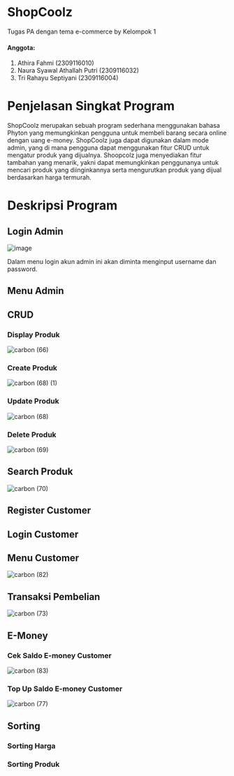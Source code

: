 # ShopCoolz
Tugas PA dengan tema e-commerce by Kelompok 1 
#### Anggota:
1. Athira Fahmi				(2309116010)
2. Naura Syawal Athallah Putri		(2309116032)
3. Tri Rahayu Septiyani		(2309116004)

# Penjelasan Singkat Program
ShopCoolz merupakan sebuah program sederhana menggunakan bahasa Phyton yang memungkinkan pengguna untuk membeli barang secara online dengan uang e-money. ShopCoolz juga dapat digunakan dalam mode admin, yang di mana pengguna dapat menggunakan fitur CRUD untuk mengatur produk yang dijualnya. Shoopcolz juga menyediakan fitur tambahan yang menarik, yakni dapat memungkinkan penggunanya untuk mencari produk yang diinginkannya serta mengurutkan produk yang dijual berdasarkan harga termurah.

# Deskripsi Program
## Login Admin
![image](https://github.com/PA-DASPRO-Kelompok-1-2023/Shoopcolz/assets/144746289/a42d1d76-fdb7-47fb-a53a-571081aa3420)

Dalam menu login akun admin ini akan diminta menginput username dan password.
## Menu Admin

## CRUD
### Display Produk
![carbon (66)](https://github.com/PA-DASPRO-Kelompok-1-2023/Shoopcolz/assets/144810430/7edcde3c-f4dd-470e-af70-84879114823f)
### Create Produk
![carbon (68) (1)](https://github.com/PA-DASPRO-Kelompok-1-2023/Shoopcolz/assets/144810430/eeaa97d7-99e5-4ccc-b570-ceac49134336)
### Update Produk
![carbon (68)](https://github.com/PA-DASPRO-Kelompok-1-2023/Shoopcolz/assets/144810430/6bb39a5f-fd2b-40a3-b375-6001d544700a)
### Delete Produk
![carbon (69)](https://github.com/PA-DASPRO-Kelompok-1-2023/Shoopcolz/assets/144810430/1d18e821-de71-4a36-a5f1-7b7809ccdca5)
## Search Produk
![carbon (70)](https://github.com/PA-DASPRO-Kelompok-1-2023/Shoopcolz/assets/144810430/73effff5-885a-4528-b10a-f46c7b55f2d9)

## Register Customer
## Login Customer

## Menu Customer
![carbon (82)](https://github.com/PA-DASPRO-Kelompok-1-2023/Shoopcolz/assets/144810430/de7471f9-d414-41bc-8ea0-d8db2f869eb3)

## Transaksi Pembelian
![carbon (73)](https://github.com/PA-DASPRO-Kelompok-1-2023/Shoopcolz/assets/144810430/24dce4a8-a32a-4c74-a58d-200f6417d624)

## E-Money
### Cek Saldo E-money Customer
![carbon (83)](https://github.com/PA-DASPRO-Kelompok-1-2023/Shoopcolz/assets/144810430/8cbf8202-41ac-4576-9a44-d7e911bfc687)
### Top Up Saldo E-money Customer
![carbon (77)](https://github.com/PA-DASPRO-Kelompok-1-2023/Shoopcolz/assets/144810430/c63c2c66-99fa-44c9-b274-412ec2907b1e)


## Sorting 
### Sorting Harga
### Sorting Produk

